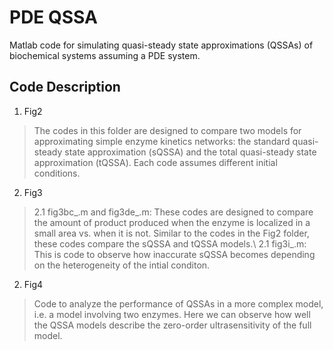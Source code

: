 # PDE QSSA

Matlab code for simulating quasi-steady state approximations (QSSAs) of biochemical systems assuming a PDE system. 

## Code Description
1. Fig2
> The codes in this folder are designed to compare two models for approximating simple enzyme kinetics networks: the standard quasi-steady state approximation (sQSSA) and the total quasi-steady state approximation (tQSSA). Each code assumes different initial conditions.

2. Fig3

> 2.1 fig3bc_.m and fig3de_.m: These codes are designed to compare the amount of product produced when the enzyme is localized in a small area vs. when it is not.
Similar to the codes in the Fig2 folder, these codes compare the sQSSA and tQSSA models.\\
> 2.1 fig3i_.m: This is code to observe how inaccurate sQSSA becomes depending on the heterogeneity of the intial conditon.

2. Fig4
> Code to analyze the performance of QSSAs in a more complex model, i.e. a model involving two enzymes.
Here we can observe how well the QSSA models describe the zero-order ultrasensitivity of the full model.